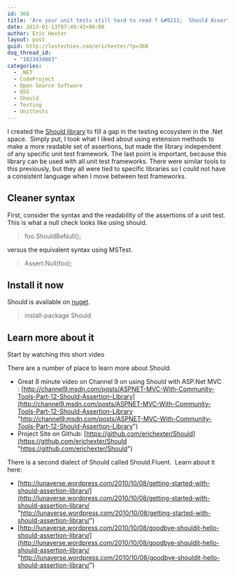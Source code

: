 ```yaml
---
id: 368
title: 'Are your unit tests still hard to read ? &#8211;  Should Assertion Library'
date: 2013-01-13T07:49:42+00:00
author: Eric Hexter
layout: post
guid: http://lostechies.com/erichexter/?p=368
dsq_thread_id:
  - "1023434083"
categories:
  - .NET
  - CodeProject
  - Open Source Software
  - OSS
  - Should
  - Testing
  - Unittests
---
```

I created the <a href="https://github.com/erichexter/Should/blob/master/README.markdown" target="_blank">Should library</a> to fill a gap in the testing ecosystem in the .Net space.  Simply put, I took what I liked about using extension methods to make a more readable set of assertions, but made the library independent of any specific unit test framework. The last point is important, because this library can be used with all unit test frameworks. There were similar tools to this previously, but they all were tied to specific libraries so I could not have a consistent language when I move between test frameworks.

## Cleaner syntax

First, consider the syntax and the readability of the assertions of a unit test. This is what a null check looks like using should.

> foo.ShouldBeNull();

versus the equivalent syntax using MSTest.

> Assert.Null(foo);

## Install it now

Should is available on <a href="http://nuget.org/packages/should" target="_blank">nuget</a>.

> install-package Should

## Learn more about it

Start by watching this short video


  
There are a number of place to learn more about Should.

  * Great 8 minute video on Channel 9 on using Should with ASP.Net MVC : [http://channel9.msdn.com/posts/ASPNET-MVC-With-Community-Tools-Part-12-Should-Assertion-Library](http://channel9.msdn.com/posts/ASPNET-MVC-With-Community-Tools-Part-12-Should-Assertion-Library "http://channel9.msdn.com/posts/ASPNET-MVC-With-Community-Tools-Part-12-Should-Assertion-Library")
  * Project Site on Github: [https://github.com/erichexter/Should](https://github.com/erichexter/Should "https://github.com/erichexter/Should")

There is a second dialect of Should called Should.Fluent.  Learn about it here:

  * [http://lunaverse.wordpress.com/2010/10/08/getting-started-with-should-assertion-library/](http://lunaverse.wordpress.com/2010/10/08/getting-started-with-should-assertion-library/ "http://lunaverse.wordpress.com/2010/10/08/getting-started-with-should-assertion-library/")
  * [http://lunaverse.wordpress.com/2010/10/08/goodbye-shouldit-hello-should-assertion-library/](http://lunaverse.wordpress.com/2010/10/08/goodbye-shouldit-hello-should-assertion-library/ "http://lunaverse.wordpress.com/2010/10/08/goodbye-shouldit-hello-should-assertion-library/")